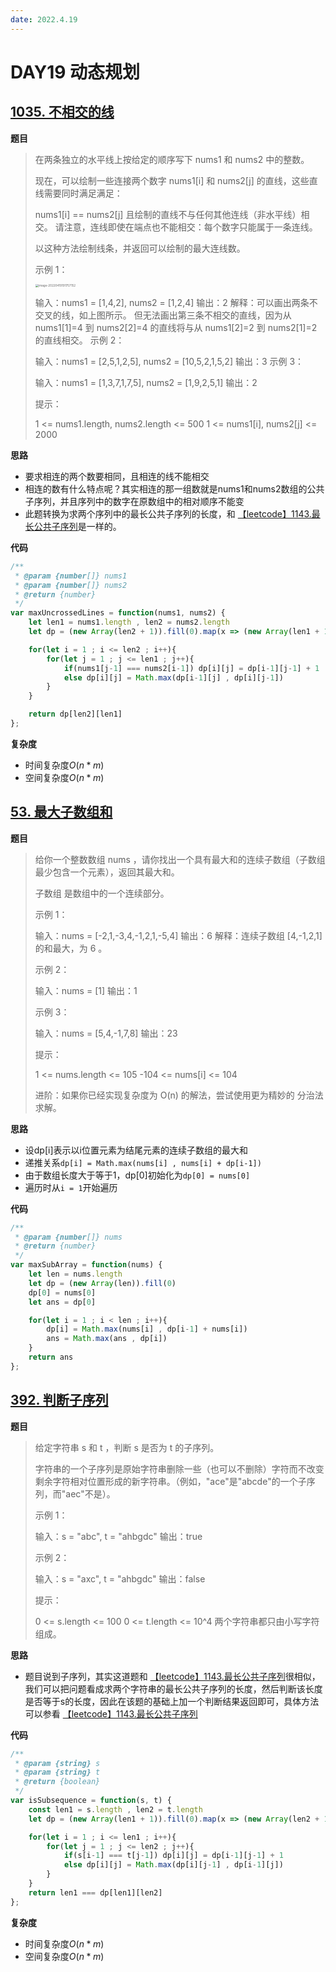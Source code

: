 ```yaml
---
date: 2022.4.19
---
```


# DAY19 动态规划

## [1035. 不相交的线](https://leetcode-cn.com/problems/uncrossed-lines/)

**题目**

> 在两条独立的水平线上按给定的顺序写下 nums1 和 nums2 中的整数。
>
> 现在，可以绘制一些连接两个数字 nums1[i] 和 nums2[j] 的直线，这些直线需要同时满足满足：
>
>  nums1[i] == nums2[j]
> 且绘制的直线不与任何其他连线（非水平线）相交。
> 请注意，连线即使在端点也不能相交：每个数字只能属于一条连线。
>
> 以这种方法绘制线条，并返回可以绘制的最大连线数。
>
>  
>
> 示例 1：
>
> <img src="https://gitee.com/PencilX/myblogassets/raw/master/src/image-20220419191757152.png" alt="image-20220419191757152" style="zoom: 33%;" />
>
> 输入：nums1 = [1,4,2], nums2 = [1,2,4]
> 输出：2
> 解释：可以画出两条不交叉的线，如上图所示。 
> 但无法画出第三条不相交的直线，因为从 nums1[1]=4 到 nums2[2]=4 的直线将与从 nums1[2]=2 到 nums2[1]=2 的直线相交。
> 示例 2：
>
> 输入：nums1 = [2,5,1,2,5], nums2 = [10,5,2,1,5,2]
> 输出：3
> 示例 3：
>
> 输入：nums1 = [1,3,7,1,7,5], nums2 = [1,9,2,5,1]
> 输出：2
>
>
> 提示：
>
> 1 <= nums1.length, nums2.length <= 500
> 1 <= nums1[i], nums2[j] <= 2000

**思路**

- 要求相连的两个数要相同，且相连的线不能相交
- 相连的数有什么特点呢？其实相连的那一组数就是nums1和nums2数组的公共子序列，并且序列中的数字在原数组中的相对顺序不能变
- 此题转换为求两个序列中的最长公共子序列的长度，和 [【leetcode】1143.最长公共子序列](https://blog.csdn.net/laplacepoisson/article/details/124245187)是一样的。

**代码**

```js
/**
 * @param {number[]} nums1
 * @param {number[]} nums2
 * @return {number}
 */
var maxUncrossedLines = function(nums1, nums2) {
    let len1 = nums1.length , len2 = nums2.length
    let dp = (new Array(len2 + 1)).fill(0).map(x => (new Array(len1 + 1)).fill(0))

    for(let i = 1 ; i <= len2 ; i++){
        for(let j = 1 ; j <= len1 ; j++){
            if(nums1[j-1] === nums2[i-1]) dp[i][j] = dp[i-1][j-1] + 1
            else dp[i][j] = Math.max(dp[i-1][j] , dp[i][j-1])
        }
    }

    return dp[len2][len1]
};
```

**复杂度**

- 时间复杂度$O(n*m)$
- 空间复杂度$O(n*m)$



## [53. 最大子数组和](https://leetcode-cn.com/problems/maximum-subarray/)

**题目**

> 给你一个整数数组 nums ，请你找出一个具有最大和的连续子数组（子数组最少包含一个元素），返回其最大和。
>
> 子数组 是数组中的一个连续部分。
>
>  
>
> 示例 1：
>
> 输入：nums = [-2,1,-3,4,-1,2,1,-5,4]
> 输出：6
> 解释：连续子数组 [4,-1,2,1] 的和最大，为 6 。
>
> 示例 2：
>
> 输入：nums = [1]
> 输出：1
>
> 示例 3：
>
> 输入：nums = [5,4,-1,7,8]
> 输出：23
>
>
> 提示：
>
> 1 <= nums.length <= 105
> -104 <= nums[i] <= 104
>
>
> 进阶：如果你已经实现复杂度为 O(n) 的解法，尝试使用更为精妙的 分治法 求解。
>

**思路**

- 设dp[i]表示以i位置元素为结尾元素的连续子数组的最大和
- 递推关系`dp[i] = Math.max(nums[i] , nums[i] + dp[i-1])`
- 由于数组长度大于等于1，dp[0]初始化为`dp[0] = nums[0]`
- 遍历时从`i = 1`开始遍历

**代码**

```js
/**
 * @param {number[]} nums
 * @return {number}
 */
var maxSubArray = function(nums) {
    let len = nums.length
    let dp = (new Array(len)).fill(0)
    dp[0] = nums[0]
    let ans = dp[0]

    for(let i = 1 ; i < len ; i++){
        dp[i] = Math.max(nums[i] , dp[i-1] + nums[i])
        ans = Math.max(ans , dp[i])
    }
    return ans
};
```



## [392. 判断子序列](https://leetcode-cn.com/problems/is-subsequence/)

**题目**

> 给定字符串 s 和 t ，判断 s 是否为 t 的子序列。
>
> 字符串的一个子序列是原始字符串删除一些（也可以不删除）字符而不改变剩余字符相对位置形成的新字符串。（例如，"ace"是"abcde"的一个子序列，而"aec"不是）。
>
>  
>
> 示例 1：
>
> 输入：s = "abc", t = "ahbgdc"
> 输出：true
>
> 示例 2：
>
> 输入：s = "axc", t = "ahbgdc"
> 输出：false
>
> 
>
> 提示：
>
> 0 <= s.length <= 100
> 0 <= t.length <= 10^4
> 两个字符串都只由小写字符组成。

**思路**

- 题目说到子序列，其实这道题和 [【leetcode】1143.最长公共子序列](https://blog.csdn.net/laplacepoisson/article/details/124245187)很相似，我们可以把问题看成求两个字符串的最长公共子序列的长度，然后判断该长度是否等于s的长度，因此在该题的基础上加一个判断结果返回即可，具体方法可以参看 [【leetcode】1143.最长公共子序列](https://blog.csdn.net/laplacepoisson/article/details/124245187)

**代码**

```js
/**
 * @param {string} s
 * @param {string} t
 * @return {boolean}
 */
var isSubsequence = function(s, t) {
    const len1 = s.length , len2 = t.length
    let dp = (new Array(len1 + 1)).fill(0).map(x => (new Array(len2 + 1)).fill(0))

    for(let i = 1 ; i <= len1 ; i++){
        for(let j = 1 ; j <= len2 ; j++){
            if(s[i-1] === t[j-1]) dp[i][j] = dp[i-1][j-1] + 1
            else dp[i][j] = Math.max(dp[i][j-1] , dp[i-1][j])
        }
    }
    return len1 === dp[len1][len2]
};
```

**复杂度**

- 时间复杂度$O(n*m)$
- 空间复杂度$O(n*m)$

